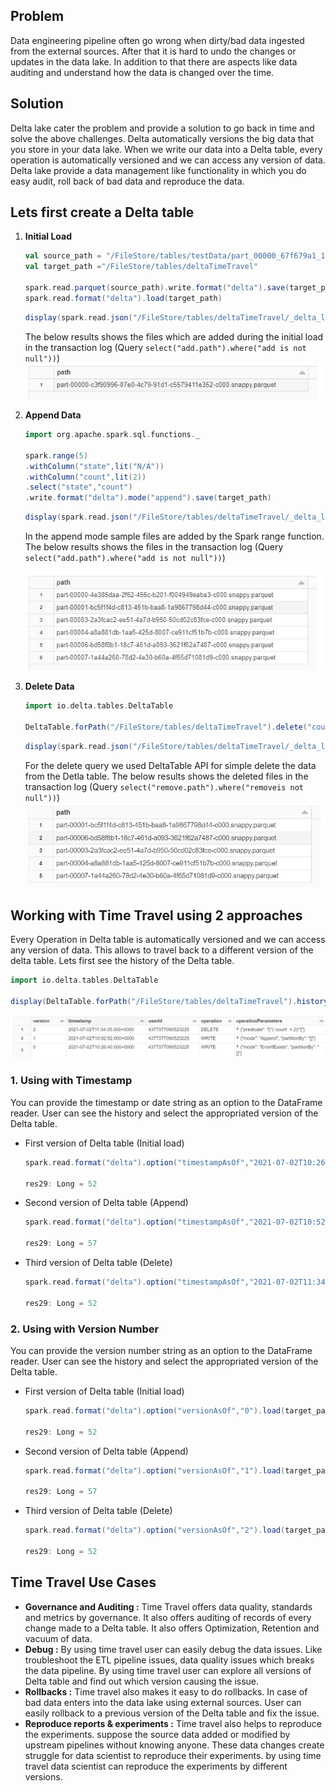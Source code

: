 ## Problem
Data engineering pipeline often go wrong when dirty/bad data ingested from the external sources. After that it is hard to undo the changes or updates in the data lake. In addition to that there are aspects like data auditing and understand how the data is changed over the time.

## Solution

Delta lake cater the problem and provide a solution to go back in time and solve the above challenges. Delta automatically versions the big data that you store in your data lake. When we write our data into a Delta table, every operation is automatically versioned and we can access any version of data. Delta lake provide a data management like functionality in which you do easy audit, roll back of bad data and reproduce the data.

## Lets first create a Delta table

 1. **Initial Load** 

	```scala
	val source_path = "/FileStore/tables/testData/part_00000_67f679a1_1d91_4571_9d54_54ab84497267_c000_snappy.parquet"
	val target_path ="/FileStore/tables/deltaTimeTravel"

	spark.read.parquet(source_path).write.format("delta").save(target_path)
	spark.read.format("delta").load(target_path)
	```
	```scala
	display(spark.read.json("/FileStore/tables/deltaTimeTravel/_delta_log/00000000000000000000.json").select("add.path").where("add is not null"))
	```
	The below results shows the files which are added during the initial load in the transaction log (Query `select("add.path").where("add is not null"))`)
		![Delta lake](https://github.com/gurditsingh/blog/blob/gh-pages/_screenshots/dl_ep5_tt3.JPG?raw=true)

 2. **Append Data**
	```scala
	import org.apache.spark.sql.functions._

	spark.range(5)
	.withColumn("state",lit("N/A"))
	.withColumn("count",lit(2))
	.select("state","count")
	.write.format("delta").mode("append").save(target_path)
	```
	```scala
	display(spark.read.json("/FileStore/tables/deltaTimeTravel/_delta_log/00000000000000000001.json").select("add.path").where("add is not null"))
	```
	In the append mode sample files are added by the Spark range function. The below results shows the files in the transaction log (Query `select("add.path").where("add is not null"))`)

	![Delta lake](https://github.com/gurditsingh/blog/blob/gh-pages/_screenshots/dl_ep5_tt4.JPG?raw=true)

 3. **Delete Data**

	```scala
	import io.delta.tables.DeltaTable

	DeltaTable.forPath("/FileStore/tables/deltaTimeTravel").delete("count == 2")
	```
	```scala
	display(spark.read.json("/FileStore/tables/deltaTimeTravel/_delta_log/00000000000000000002.json").select("remove.path").where("remove is not null"))
	```
	For the delete query we used DeltaTable API for simple delete the data from the Detla table. The below results shows the deleted files in the transaction log (Query `select("remove.path").where("removeis not null"))`)
	![Delta lake](https://github.com/gurditsingh/blog/blob/gh-pages/_screenshots/dl_ep5_tt5.JPG?raw=true)


## Working with Time Travel using 2 approaches
Every Operation in Delta table is automatically versioned and we can access any version of data. This allows to travel back to a different version of the delta table. Lets first see the history of the Delta table.
```scala
import io.delta.tables.DeltaTable

display(DeltaTable.forPath("/FileStore/tables/deltaTimeTravel").history())
```

![Delta lake](https://github.com/gurditsingh/blog/blob/gh-pages/_screenshots/dl_ep5_tt7.JPG?raw=true)

### 1. Using with Timestamp
You can provide the timestamp or date string as an option to the DataFrame reader. User can see the history and select the appropriated version of the Delta table.

 - First version of Delta table (Initial load)

	```scala
	spark.read.format("delta").option("timestampAsOf","2021-07-02T10:26:40.000+0000").load(target_path).count()

	res29: Long = 52
	```

 - Second version of Delta table (Append)

	```scala
	spark.read.format("delta").option("timestampAsOf","2021-07-02T10:52:52.000+0000").load(target_path).count()

	res29: Long = 57
	```

 - Third version of Delta table (Delete)

	```scala
	spark.read.format("delta").option("timestampAsOf","2021-07-02T11:34:35.000+0000").load(target_path).count()

	res29: Long = 52
	```


### 2. Using with Version Number
 
You can provide the version number string as an option to the DataFrame reader. User can see the history and select the appropriated version of the Delta table.

 - First version of Delta table (Initial load)

	```scala
	spark.read.format("delta").option("versionAsOf","0").load(target_path).count()

	res29: Long = 52
	```

 - Second version of Delta table (Append)

	```scala
	spark.read.format("delta").option("versionAsOf","1").load(target_path).count()

	res29: Long = 57
	```

 - Third version of Delta table (Delete)

	```scala
	spark.read.format("delta").option("versionAsOf","2").load(target_path).count()

	res29: Long = 52
	```

## Time Travel Use Cases

 - **Governance and Auditing :**  Time Travel offers data quality, standards and metrics by governance. It also offers auditing of records of every change  made to a Delta table. It also offers Optimization, Retention and vacuum of data.
 - **Debug :** By using time travel user can easily debug the data issues. Like troubleshoot the ETL pipeline issues, data quality issues which breaks the data pipeline. By using time travel user can explore all versions of Delta table and find out which version causing the issue.
 - **Rollbacks :** Time travel also makes it easy to do rollbacks. In case of bad data enters into the data lake using external sources. User can easily rollback to a previous version of the Delta table and fix the issue.
 - **Reproduce reports & experiments :** Time travel also helps to reproduce the experiments. suppose the source data added or modified by upstream pipelines without knowing anyone. These data changes create struggle for data scientist to reproduce their experiments. by using time travel data scientist can reproduce the experiments by different versions.


<!--stackedit_data:
eyJoaXN0b3J5IjpbLTQwNDkwMzI0MSwxNjQzMzE2NTEsLTEzOD
cxOTc5OTMsMTU4NzI5OTkwMiwtNzU5MjMxNzc4LDk2MTE1ODY3
NCwtMTczNTI3MjcyMywtMTQxMjIxNjEwLDExMTg3MzQ5MSwxOT
Y2NTE2NzY5LDg1MTM1NzEwMiwtMTU1NzgzMTY2OSwtMTIxNTY5
NDIxMywtMTQzMTEwMzI4MiwtMTcyMDQzMDM5MiwtMjA4ODc0Nj
YxMiwtMTU3NDYyODYyMSwtNzY2NDUwMTY0LDg2NTU2NzY2Miw1
MjMyMTI3NDddfQ==
-->